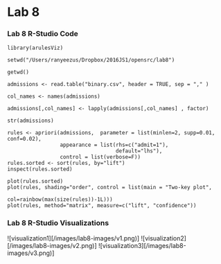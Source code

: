 # Lab 8


### Lab 8 R-Studio Code 
```library(arules)
library(arulesViz)

setwd("/Users/ranyeezus/Dropbox/2016JS1/opensrc/lab8")

getwd()

admissions <- read.table("binary.csv", header = TRUE, sep = "," )

col_names <- names(admissions)

admissions[,col_names] <- lapply(admissions[,col_names] , factor)

str(admissions)

rules <- apriori(admissions,  parameter = list(minlen=2, supp=0.01, conf=0.02),
                 appearance = list(rhs=c("admit=1"), 
                                   default="lhs"),
                 control = list(verbose=F))
rules.sorted <- sort(rules, by="lift")
inspect(rules.sorted)

plot(rules.sorted)
plot(rules, shading="order", control = list(main = "Two-key plot",
                                            col=rainbow(max(size(rules))-1L)))
plot(rules, method="matrix", measure=c("lift", "confidence"))
```


### Lab 8 R-Studio Visualizations


![visualization1][/images/lab8-images/v1.png)]
![visualization2][/images/lab8-images/v2.png)]
![visualization3][/images/lab8-images/v3.png)]
